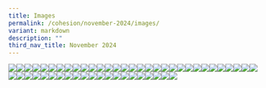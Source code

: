 ```yaml
---
title: Images
permalink: /cohesion/november-2024/images/
variant: markdown
description: ""
third_nav_title: November 2024
---
```

![](/images/Cohesion/November%202024/arts_everywhere.jpg)![](/images/Cohesion/November%202024/jobs_sembawang.jpg)![](/images/Cohesion/November%202024/wu_1.jpg)![](/images/Cohesion/November%202024/volunteers_kv_cta.jpg)![](/images/Cohesion/November%202024/volunteers3.gif)![](/images/Cohesion/November%202024/volunteers1.gif)![](/images/Cohesion/November%202024/title_northland.png)![](/images/Cohesion/November%202024/title_mental_wellness.png)![](/images/Cohesion/November%202024/title_green_home_tours.png)![](/images/Cohesion/November%202024/title_5_tips.png)![](/images/Cohesion/November%202024/title_4_learning_tools.png)![](/images/Cohesion/November%202024/the_scene.png)![](/images/Cohesion/November%202024/smart_ways_kv.jpg)![](/images/Cohesion/November%202024/shopper.png)![](/images/Cohesion/November%202024/screen3.jpg)![](/images/Cohesion/November%202024/screen2.jpg)![](/images/Cohesion/November%202024/screen1.jpg)![](/images/Cohesion/November%202024/quote7b.jpg)![](/images/Cohesion/November%202024/quote7.gif)![](/images/Cohesion/November%202024/quote6b.jpg)![](/images/Cohesion/November%202024/quote6.gif)![](/images/Cohesion/November%202024/quote5.gif)![](/images/Cohesion/November%202024/quote4.gif)![](/images/Cohesion/November%202024/quote3.jpg)![](/images/Cohesion/November%202024/quote2.gif)![](/images/Cohesion/November%202024/quote1.gif)![](/images/Cohesion/November%202024/performer.png)![](/images/Cohesion/November%202024/northland_quote.jpg)![](/images/Cohesion/November%202024/mw_box2.jpg)![](/images/Cohesion/November%202024/mw_box1.jpg)![](/images/Cohesion/November%202024/mw2.gif)![](/images/Cohesion/November%202024/mw1.gif)![](/images/Cohesion/November%202024/moonlight.jpg)![](/images/Cohesion/November%202024/kv_northland.gif)![](/images/Cohesion/November%202024/green_bingo.png)![](/images/Cohesion/November%202024/gh_quote_1.png)![](/images/Cohesion/November%202024/gh_poster.jpg)![](/images/Cohesion/November%202024/gh_infographics2.png)![](/images/Cohesion/November%202024/gh_infographics.png)![](/images/Cohesion/November%202024/game_master.png)![](/images/Cohesion/November%202024/course4.png)![](/images/Cohesion/November%202024/course3.png)![](/images/Cohesion/November%202024/course2.png)![](/images/Cohesion/November%202024/course1.png)![](/images/Cohesion/November%202024/carnival.jpg)![](/images/Cohesion/November%202024/border_bottom.png)![](/images/Cohesion/November%202024/border.png)![](/images/Cohesion/November%202024/at_glance_northland.jpg)![](/images/Cohesion/November%202024/at_glance_mw.jpg)![](/images/Cohesion/November%202024/at_glance_learning.jpg)![](/images/Cohesion/November%202024/at_glance_kv.gif)![](/images/Cohesion/November%202024/at_glance_gh.jpg)